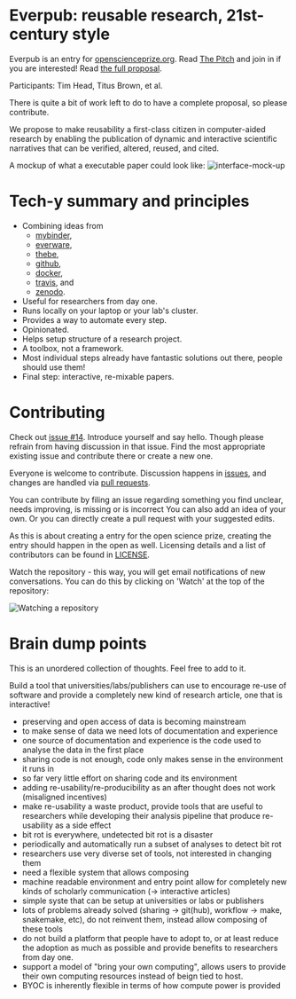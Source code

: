 # Everpub: reusable research, 21st-century style

Everpub is an entry for
[openscienceprize.org](//openscienceprize.org). Read [The Pitch](pitch.md) and join in if you are interested!
Read [the full proposal](proposal.md).

Participants: Tim Head, Titus Brown, et al.

There is quite a bit of work left to do to have a complete proposal, so please contribute.

We propose to make reusability a first-class citizen in computer-aided research by enabling the publication of dynamic and interactive scientific narratives that can be verified, altered, reused, and cited.

A mockup of what a executable paper could look like:
![interface-mock-up](https://cloud.githubusercontent.com/assets/1448859/13301888/7217ff8a-db47-11e5-9c5a-51da4527821d.gif)


# Tech-y summary and principles

- Combining ideas from
    - [mybinder](http://mybinder.org),
    - [everware](https://betatim.github.io/posts/project-everware-reusable-science/),
    - [thebe](https://github.com/oreillymedia/thebe),
    - [github](http://github.com/),
    - [docker](http://docker.com),
    - [travis](https://travis-ci.org/), and
    - [zenodo](https://zenodo.org/).
- Useful for researchers from day one.
- Runs locally on your laptop or your lab's cluster.
- Provides a way to automate every step.
- Opinionated.
- Helps setup structure of a research project.
- A toolbox, not a framework.
- Most individual steps already have fantastic solutions out there, people should use them!
- Final step: interactive, re-mixable papers.

# Contributing

Check out [issue #14](https://github.com/betatim/openscienceprize/issues/14).
Introduce yourself and say hello.
Though please refrain from having discussion in that issue.
Find the most appropriate existing issue and contribute there or create a new one.

Everyone is welcome to contribute. Discussion happens in
[issues](https://github.com/betatim/openscienceprize/issues), and
changes are handled via [pull
requests](https://github.com/betatim/openscienceprize/pulls).

You can contribute by filing an issue regarding something you find unclear,
needs improving, is missing or is incorrect
You can also add an idea of your own.
Or you can directly create a pull request with your suggested edits.

As this is about creating a entry for the open science prize, creating
the entry should happen in the open as well.
Licensing details and a list of contributors can be found in [LICENSE](LICENSE.md).

Watch the repository - this way, you will get email notifications of new conversations.
You can do this by clicking on 'Watch' at the top of the repository:

![Watching a repository](https://help.github.com/assets/images/help/notifications/watcher_picker.gif)


# Brain dump points

This is an unordered collection of thoughts.
Feel free to add to it.

Build a tool that universities/labs/publishers can use to encourage
re-use of software and provide a completely new kind of research
article, one that is interactive!

* preserving and open access of data is becoming mainstream
* to make sense of data we need lots of documentation and experience
* one source of documentation and experience is the code used to
  analyse the data in the first place
* sharing code is not enough, code only makes sense in the environment
  it runs in
* so far very little effort on sharing code and its environment
* adding re-usability/re-producibility as an after thought does not
  work (misaligned incentives)
* make re-usability a waste product, provide tools that are useful to
  researchers while developing their analysis pipeline that produce
  re-usability as a side effect
* bit rot is everywhere, undetected bit rot is a disaster
* periodically and automatically run a subset of analyses to detect
  bit rot
* researchers use very diverse set of tools, not interested in
  changing them
* need a flexible system that allows composing
* machine readable environment and entry point allow for completely
  new kinds of scholarly communication (-> interactive articles)
* simple syste that can be setup at universities or labs or publishers
* lots of problems already solved (sharing -> git(hub), workflow ->
  make, snakemake, etc), do not reinvent them, instead allow composing
  of these tools
* do not build a platform that people have to adopt to, or at least
  reduce the adoption as much as possible and provide benefits to
  researchers from day one.
* support a model of "bring your own computing", allows users to
  provide their own computing resources instead of beign tied to host.
* BYOC is inherently flexible in terms of how compute power is
  provided
